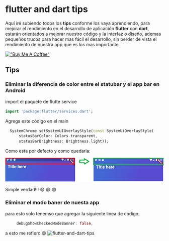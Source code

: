 # flutter and dart tips
Aquí iré subiendo todos los **tips** conforme los vaya aprendiendo, para mejorar el rendimiento en el desarrollo de aplicación **flutter** con **dart**, estarán orientados a mejorar nuestro código y la interfaz o diseño, ademas pequeños trucos para hacer mas fácil el desarrollo, sin perder de vista el rendimiento de nuestra app que es los mas importante.


[!["Buy Me A Coffee"](https://www.buymeacoffee.com/assets/img/custom_images/orange_img.png)](https://www.buymeacoffee.com/jmezquita)

## Tips

### Eliminar la diferencia de color entre el statubar y el app bar en Android ###

import el paquete de flutte service
```dart
import 'package:flutter/services.dart';
```

Agrega este código en el main 
```dart
  SystemChrome.setSystemUIOverlayStyle(const SystemUiOverlayStyle(
      statusBarColor: Colors.transparent,
      statusBarBrightness: Brightness.light));
```

Como esta por defecto y como quedaria:

![flutter-and-dart-tips](/screenshot/tip.png)


Simple verdad!!! :smile: :smile: :smile:

### Eliminar el modo baner de nuesta app ###

para esto solo tenemso que agregar la siguiente linea de código:

```dart
     debugShowCheckedModeBanner: false,
```
a esto me refiero :smile:
![flutter-and-dart-tips](/screenshot/ti1.png)
